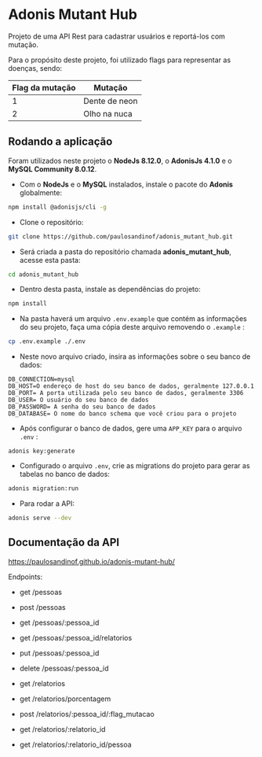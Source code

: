 # Adonis Mutant Hub

Projeto de uma API Rest para cadastrar usuários e reportá-los com mutação.

Para o propósito deste projeto, foi utilizado flags para representar as doenças, sendo:

| Flag da mutação | Mutação |
|--|--|
| 1 | Dente de neon |
| 2 | Olho na nuca |

## Rodando a aplicação

Foram utilizados neste projeto o **NodeJs 8.12.0**, o **AdonisJs 4.1.0** e o **MySQL Community 8.0.12**.

- Com o **NodeJs** e o **MySQL** instalados, instale o pacote do **Adonis** globalmente:
```bash
npm install @adonisjs/cli -g
```

- Clone o repositório:
```bash
git clone https://github.com/paulosandinof/adonis_mutant_hub.git
```

- Será criada a pasta do repositório chamada **adonis_mutant_hub**, acesse 
esta pasta:
```bash
cd adonis_mutant_hub
```

- Dentro desta pasta, instale as dependências do projeto:
```bash
npm install
```

- Na pasta haverá um arquivo `.env.example` que contém as informações do seu projeto, faça uma cópia deste arquivo removendo o `.example` :
```bash
cp .env.example ./.env
```

- Neste novo arquivo criado, insira as informações sobre o seu banco de dados:
```
DB_CONNECTION=mysql
DB_HOST=O endereço de host do seu banco de dados, geralmente 127.0.0.1
DB_PORT= A porta utilizada pelo seu banco de dados, geralmente 3306
DB_USER= O usuário do seu banco de dados
DB_PASSWORD= A senha do seu banco de dados
DB_DATABASE= O nome do banco schema que você criou para o projeto
```

- Após configurar o banco de dados, gere uma `APP_KEY` para o arquivo `.env` :
```
adonis key:generate
```

- Configurado o arquivo `.env`, crie as migrations do projeto para gerar as tabelas no banco de dados:
```bash
adonis migration:run
```

- Para rodar a API:
```bash
adonis serve --dev
```

## Documentação da API

https://paulosandinof.github.io/adonis-mutant-hub/

Endpoints:

- get    /pessoas
- post   /pessoas
- get    /pessoas/:pessoa_id
- get    /pessoas/:pessoa_id/relatorios
- put    /pessoas/:pessoa_id
- delete /pessoas/:pessoa_id

- get    /relatorios
- get    /relatorios/porcentagem
- post   /relatorios/:pessoa_id/:flag_mutacao
- get    /relatorios/:relatorio_id
- get    /relatorios/:relatorio_id/pessoa
